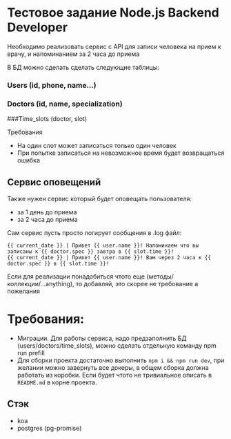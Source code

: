 # Тестовое задание Node.js Backend Developer

Необходимо реализовать сервис с API для записи человека на прием к врачу, и напоминанием за 2 часа до приема

В БД можно сделать сделать следующие таблицы:

### Users (id, phone, name...)

### Doctors (id, name, specialization)

###Time_slots (doctor, slot)

Требования
- На один слот может записаться только один человек
- При попытке записаться на невозможное время будет возвращаться ошибка

## Сервис оповещений
Также нужен сервис который будет оповещать пользователя:
- за 1 день до приема
- за 2 часа до приема

Сам сервис пусть просто логирует сообщения в .log файл:
```
{{ current_date }} | Привет {{ user.name }}! Напоминаем что вы записаны к {{ doctor.spec }} завтра в {{ slot.time }}!
{{ current_date }} | Привет {{ user.name }}! Вам через 2 часа к {{ doctor.spec }} в {{ slot.time }}!
```

Если для реализации понадобиться чтото еще (методы/коллекции/...anything), то добавляй, это скорее не требование а пожелания

# Требования:
- Миграции. Для работы сервиса, надо предзаполнить БД (users/doctors/time_slots), можно сделать отдельную команду npm run prefill
- Для сборки проекта достаточно выполнить `npm i && npm run dev`, при желании можно завернуть все докеры, в общем сборка должна работать из коробки. Если будет чтото не тривиальное описать в `README.md` в корне проекта.

## Cтэк
- koa
- postgres (pg-promise)